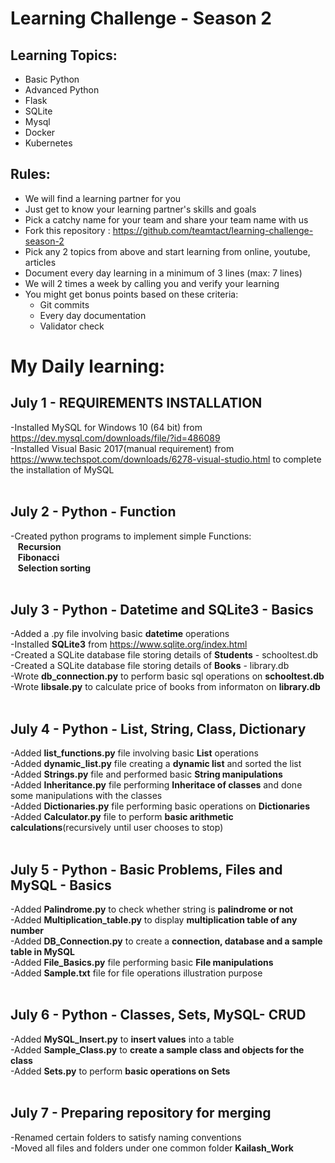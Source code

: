 # Learning Challenge - Season 2

## Learning Topics:
- Basic Python
- Advanced Python
- Flask 
- SQLite
- Mysql
- Docker
- Kubernetes

## Rules:
- We will find a learning partner for you
- Just get to know your learning partner's skills and goals
- Pick a catchy name for your team and share your team name with us
- Fork this repository : https://github.com/teamtact/learning-challenge-season-2
- Pick any 2 topics from above and start learning from online, youtube, articles
- Document every day learning in a minimum of 3 lines (max: 7 lines)
- We will 2 times a week by calling you and verify your learning
- You might get bonus points based on these criteria:
	- Git commits
	- Every day documentation
	- Validator check


# My Daily learning:

## July 1 - REQUIREMENTS INSTALLATION
-Installed MySQL for Windows 10 (64 bit) from https://dev.mysql.com/downloads/file/?id=486089 <br>
-Installed Visual Basic 2017(manual requirement) from https://www.techspot.com/downloads/6278-visual-studio.html to complete the installation of MySQL <br><br>

## July 2 - Python - Function
-Created python programs to implement simple Functions:<br>
&nbsp;&nbsp;&nbsp;**Recursion**  <br>
&nbsp;&nbsp;&nbsp;**Fibonacci**  <br>
&nbsp;&nbsp;&nbsp;**Selection sorting**  <br><br>

## July 3 - Python - Datetime and SQLite3 - Basics
-Added a .py file involving basic **datetime** operations <br>
-Installed **SQLite3** from https://www.sqlite.org/index.html <br>
-Created a SQLite database file storing details of **Students** - schooltest.db <br>
-Created a SQLite database file storing details of **Books** - library.db <br>
-Wrote **db_connection.py** to perform basic sql operations on **schooltest.db**  <br>
-Wrote **libsale.py** to calculate price of books from informaton on **library.db**  <br><br>

## July 4 - Python - List, String, Class, Dictionary
-Added **list_functions.py** file involving basic **List** operations <br>
-Added **dynamic_list.py** file creating a **dynamic list** and sorted the list <br>
-Added **Strings.py** file and performed basic **String manipulations** <br>
-Added **Inheritance.py** file performing **Inheritace of classes** and done some manipulations with the classes <br>
-Added **Dictionaries.py** file performing basic operations on **Dictionaries** <br>
-Added **Calculator.py** file to perform **basic arithmetic calculations**(recursively until user chooses to stop) <br><br>

## July 5 - Python - Basic Problems, Files and MySQL - Basics
-Added **Palindrome.py** to check whether string is **palindrome or not** <br>
-Added **Multiplication_table.py** to display **multiplication table of any number** <br>
-Added **DB_Connection.py** to create a **connection, database and a sample table in MySQL** <br>
-Added **File_Basics.py** file performing basic **File manipulations** <br>
-Added **Sample.txt** file for file operations illustration purpose <br><br>

## July 6 - Python - Classes, Sets, MySQL- CRUD
-Added **MySQL_Insert.py** to **insert values** into a table <br>
-Added **Sample_Class.py** to **create a sample class and objects for the class** <br>
-Added **Sets.py** to perform **basic operations on Sets** <br><br>

## July 7 - Preparing repository for merging
-Renamed certain folders to satisfy naming conventions <br>
-Moved all files and folders under one common folder **Kailash_Work** <br>

